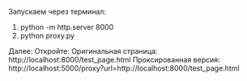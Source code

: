 Запускаем через терминал:
1. python -m http.server 8000
2. python proxy.py

Далее:
Откройте:
Оригинальная страница:
http://localhost:8000/test_page.html
Проксированная версия:
http://localhost:5000/proxy?url=http://localhost:8000/test_page.html
